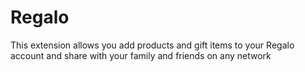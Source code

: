 # Regalo
This extension allows you add products and gift items to your Regalo account and share with your family and friends on any network
